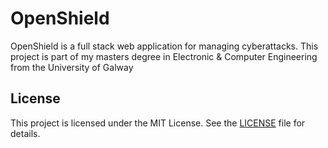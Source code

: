 # OpenShield

OpenShield is a full stack web application for managing cyberattacks. This project is part of my masters degree in Electronic & Computer Engineering from the University of Galway

## License

This project is licensed under the MIT License. See the [LICENSE](https://github.com/aidandempsey/OpenShield/blob/main/LICENSE) file for details.